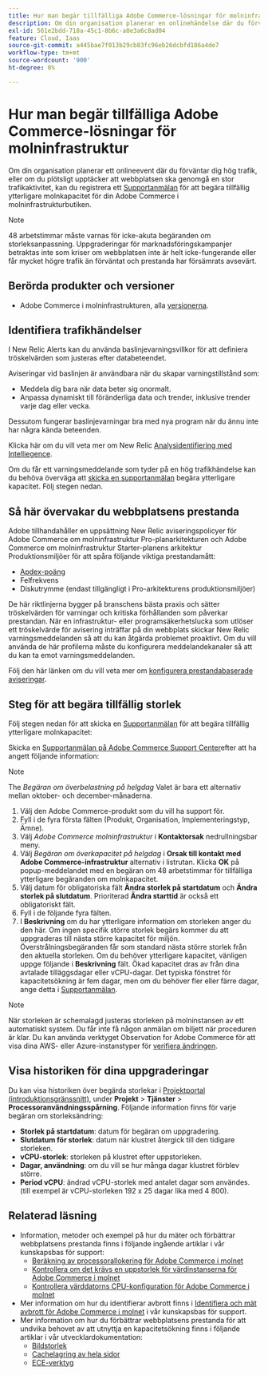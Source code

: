 ```yaml
---
title: Hur man begär tillfälliga Adobe Commerce-lösningar för molninfrastruktur
description: Om din organisation planerar en onlinehändelse där du förväntar dig hög trafik, eller om du plötsligt upptäcker att din webbplats håller på att genomgå en stor trafikaktivitet, kan du arkivera en [supportbiljett](/help/help-center-guide/help-center/magento-help-center-user-guide.md#submit-tickets) och begära tillfällig ytterligare molnkapacitet för din Adobe Commerce i molninfrastrukturbutiken.
exl-id: 561e2bdd-718a-45c1-8b6c-a0e3a6c8ad04
feature: Cloud, Iaas
source-git-commit: a445bae7f013b29cb83fc96eb26dcbfd186a4de7
workflow-type: tm+mt
source-wordcount: '900'
ht-degree: 0%

---
```


# Hur man begär tillfälliga Adobe Commerce-lösningar för molninfrastruktur

Om din organisation planerar ett onlineevent där du förväntar dig hög trafik, eller om du plötsligt upptäcker att webbplatsen ska genomgå en stor trafikaktivitet, kan du registrera ett [Supportanmälan](/help/help-center-guide/help-center/magento-help-center-user-guide.md#submit-ticket) för att begära tillfällig ytterligare molnkapacitet för din Adobe Commerce i molninfrastrukturbutiken.

>[!NOTE]
>
>48 arbetstimmar måste varnas för icke-akuta begäranden om storleksanpassning. Uppgraderingar för marknadsföringskampanjer betraktas inte som kriser om webbplatsen inte är helt icke-fungerande eller får mycket högre trafik än förväntat och prestanda har försämrats avsevärt.

## Berörda produkter och versioner

* Adobe Commerce i molninfrastrukturen, alla [versionerna](https://www.adobe.com/content/dam/cc/en/legal/terms/enterprise/pdfs/Adobe-Commerce-Software-Lifecycle-Policy.pdf).

## Identifiera trafikhändelser

I New Relic Alerts kan du använda baslinjevarningsvillkor för att definiera tröskelvärden som justeras efter databeteendet.

Aviseringar vid baslinjen är användbara när du skapar varningstillstånd som:

* Meddela dig bara när data beter sig onormalt.
* Anpassa dynamiskt till föränderliga data och trender, inklusive trender varje dag eller vecka.

Dessutom fungerar baslinjevarningar bra med nya program när du ännu inte har några kända beteenden.

Klicka här om du vill veta mer om New Relic [Analysidentifiering med Intelliegence](https://docs.newrelic.com/docs/alerts-applied-intelligence/applied-intelligence/anomaly-detection/anomaly-detection-applied-intelligence/).

Om du får ett varningsmeddelande som tyder på en hög trafikhändelse kan du behöva överväga att [skicka en supportanmälan](/docs/commerce-knowledge-base/kb/help-center-guide/magento-help-center-user-guide.html?lang=en#submit-ticket) begära ytterligare kapacitet. Följ stegen nedan.

## Så här övervakar du webbplatsens prestanda

Adobe tillhandahåller en uppsättning New Relic aviseringspolicyer för Adobe Commerce om molninfrastruktur Pro-planarkitekturen och Adobe Commerce om molninfrastruktur Starter-planens arkitektur Produktionsmiljöer för att spåra följande viktiga prestandamått:

* [Apdex-poäng](https://docs.newrelic.com/docs/apm/new-relic-apm/apdex/apdex-measure-user-satisfaction)
* Felfrekvens
* Diskutrymme (endast tillgängligt i Pro-arkitekturens produktionsmiljöer)

De här riktlinjerna bygger på branschens bästa praxis och sätter tröskelvärden för varningar och kritiska förhållanden som påverkar prestandan. När en infrastruktur- eller programsäkerhetslucka som utlöser ett tröskelvärde för avisering inträffar på din webbplats skickar New Relic varningsmeddelanden så att du kan åtgärda problemet proaktivt. Om du vill använda de här profilerna måste du konfigurera meddelandekanaler så att du kan ta emot varningsmeddelanden.

Följ den här länken om du vill veta mer om [konfigurera prestandabaserade aviseringar](/docs/commerce-cloud-service/user-guide/monitor/new-relic.html#monitor-performance-with-managed-alerts).

## Steg för att begära tillfällig storlek

Följ stegen nedan för att skicka en [Supportanmälan](/docs/commerce-knowledge-base/kb/help-center-guide/magento-help-center-user-guide.html?lang=en#submit-ticket) för att begära tillfällig ytterligare molnkapacitet:

Skicka en [Supportanmälan på Adobe Commerce Support Center](/help/help-center-guide/help-center/magento-help-center-user-guide.md#submit-ticket)efter att ha angett följande information:

>[!NOTE]
>
>The *Begäran om överbelastning på helgdag* Valet är bara ett alternativ mellan oktober- och december-månaderna.

1. Välj den Adobe Commerce-produkt som du vill ha support för.
1. Fyll i de fyra första fälten (Produkt, Organisation, Implementeringstyp, Ämne).
1. Välj *Adobe Commerce molninfrastruktur* i **Kontaktorsak** nedrullningsbar meny.
1. Välj *Begäran om överkapacitet på helgdag* i **Orsak till kontakt med Adobe Commerce-infrastruktur** alternativ i listrutan. Klicka **OK** på popup-meddelandet med en begäran om 48 arbetstimmar för tillfälliga ytterligare begäranden om molnkapacitet.
1. Välj datum för obligatoriska fält **Ändra storlek på startdatum** och **Ändra storlek på slutdatum**. Prioriterad **Ändra starttid** är också ett obligatoriskt fält.
1. Fyll i de följande fyra fälten.
1. I **Beskrivning** om du har ytterligare information om storleken anger du den här. Om ingen specifik större storlek begärs kommer du att uppgraderas till nästa större kapacitet för miljön. Överstrålningsbegäranden får som standard nästa större storlek från den aktuella storleken. Om du behöver ytterligare kapacitet, vänligen uppge följande i **Beskrivning** fält. Ökad kapacitet dras av från dina avtalade tilläggsdagar eller vCPU-dagar. Det typiska fönstret för kapacitetsökning är fem dagar, men om du behöver fler eller färre dagar, ange detta i [Supportanmälan](/help/help-center-guide/help-center/magento-help-center-user-guide.md#submit-ticket).

>[!NOTE]
>
>När storleken är schemalagd justeras storleken på molninstansen av ett automatiskt system. Du får inte få någon anmälan om biljett när proceduren är klar. Du kan använda verktyget Observation for Adobe Commerce för att visa dina AWS- eller Azure-instanstyper för [verifiera ändringen](/help/how-to/general/check-vcpu-using-observation-for-adobe-commerce.md).

## Visa historiken för dina uppgraderingar

Du kan visa historiken över begärda storlekar i [Projektportal (introduktionsgränssnitt)](/docs/commerce-cloud-service/start/onboarding.html#cloud-project-portal-(onboarding-ui)), under **Projekt** > **Tjänster** > **Processoranvändningsspårning**.
Följande information finns för varje begäran om storleksändring:

* **Storlek på startdatum**: datum för begäran om uppgradering.
* **Slutdatum för storlek**: datum när klustret återgick till den tidigare storleken.
* **vCPU-storlek**: storleken på klustret efter uppstorleken.
* **Dagar, användning**: om du vill se hur många dagar klustret förblev större.
* **Period vCPU**: ändrad vCPU-storlek med antalet dagar som användes. (till exempel är vCPU-storleken 192 x 25 dagar lika med 4 800).


## Relaterad läsning

* Information, metoder och exempel på hur du mäter och förbättrar webbplatsens prestanda finns i följande ingående artiklar i vår kunskapsbas för support:
   * [Beräkning av processorallokering för Adobe Commerce i molnet](/docs/commerce-knowledge-base/kb/how-to/magento-commerce-cloud-cpu-allocation-calculation.html)
   * [Kontrollera om det krävs en uppstorlek för värdinstanserna för Adobe Commerce i molnet](/docs/commerce-knowledge-base/kb/how-to/magento-commerce-cloud-check-if-upsize-for-hosts-instances-is-needed.html)
   * [Kontrollera värddatorns CPU-konfiguration för Adobe Commerce i molnet](/docs/commerce-knowledge-base/kb/how-to/magento-commerce-cloud-check-hosts-cpu-configuration.html)
* Mer information om hur du identifierar avbrott finns i [Identifiera och mät avbrott för Adobe Commerce i molnet](/docs/commerce-knowledge-base/kb/how-to/how-to-identify-outages.html) i vår kunskapsbas för support.
* Mer information om hur du förbättrar webbplatsens prestanda för att undvika behovet av att utnyttja en kapacitetsökning finns i följande artiklar i vår utvecklardokumentation:
   * [Bildstorlek](/docs/commerce-admin/catalog/products/digital-assets/product-image-config.html#product-image-resizing)
   * [Cachelagring av hela sidor](/docs/commerce-admin/systems/tools/cache-management.html#full-page-caching)
   * [ECE-verktyg](/docs/commerce-cloud-service/user-guide/dev-tools/ece-tools/package-overview.html)
